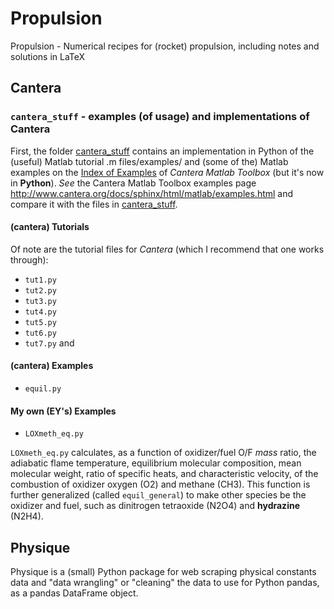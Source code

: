 # Propulsion
Propulsion - Numerical recipes for (rocket) propulsion, including notes and solutions in LaTeX

## Cantera

### `cantera_stuff` - examples (of usage) and implementations of Cantera
First, the folder [cantera_stuff](https://github.com/ernestyalumni/Propulsion/tree/master/cantera_stuff) contains an implementation in Python of the (useful) Matlab tutorial .m files/examples/ and (some of the) Matlab examples on the [Index of Examples](http://www.cantera.org/docs/sphinx/html/matlab/examples.html) of *Cantera Matlab Toolbox* (but it's now in **Python**). *See* the Cantera Matlab Toolbox examples page http://www.cantera.org/docs/sphinx/html/matlab/examples.html and compare it with the files in [cantera_stuff](https://github.com/ernestyalumni/Propulsion/tree/master/cantera_stuff).

#### (cantera) Tutorials
Of note are the tutorial files for *Cantera* (which I recommend that one works through):
- `tut1.py`
- `tut2.py`
- `tut3.py`
- `tut4.py`
- `tut5.py`
- `tut6.py`
- `tut7.py`
and 

#### (cantera) Examples
- `equil.py`

#### My own (EY's) Examples
- `LOXmeth_eq.py` 

`LOXmeth_eq.py` calculates, as a function of oxidizer/fuel O/F *mass* ratio, the adiabatic flame temperature, equilibrium molecular composition, mean molecular weight, ratio of specific heats, and characteristic velocity, of the combustion of oxidizer oxygen (O2) and methane (CH3).  This function is further generalized (called `equil_general`) to make other species be the oxidizer and fuel, such as dinitrogen tetraoxide (N2O4) and **hydrazine** (N2H4).  

## Physique
Physique is a (small) Python package for web scraping physical constants data and "data wrangling" or "cleaning" the data to use for Python pandas, as a pandas DataFrame object.
